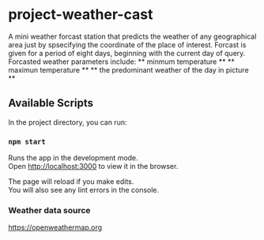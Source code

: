 # project-weather-cast

A mini weather forcast station that predicts the weather of any geographical area just by spsecifying the coordinate of the place of interest. 
Forcast is given for a period of eight days, beginning with the current day of query. Forcasted weather parameters include:
** minmum temperature **
** maximun temperature **
** the predominant weather of the day in picture **

## Available Scripts

In the project directory, you can run:

### `npm start`

Runs the app in the development mode.<br />
Open [http://localhost:3000](http://localhost:3000) to view it in the browser.

The page will reload if you make edits.<br />
You will also see any lint errors in the console.

### Weather data source
https://openweathermap.org

